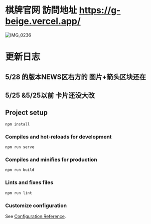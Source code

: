 # 棋牌官网 訪問地址 https://g-beige.vercel.app/
![IMG_0236](https://github.com/milktea7749/g/blob/5eada238591b788211116a7b2246e43830b6c5f3/public/IMG_4625.GIF)
# 更新日志

## 5/28 的版本NEWS区右方的 图片+箭头区块还在
## 5/25 &5/25以前 卡片还没大改 

## Project setup
```
npm install
```

### Compiles and hot-reloads for development
```
npm run serve
```

### Compiles and minifies for production
```
npm run build
```

### Lints and fixes files
```
npm run lint
```

### Customize configuration
See [Configuration Reference](https://cli.vuejs.org/config/).
